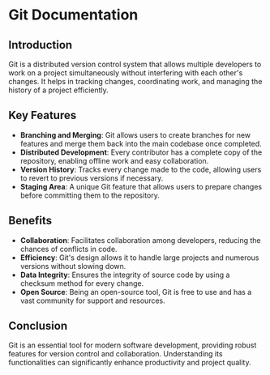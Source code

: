 # Git Documentation

## Introduction
Git is a distributed version control system that allows multiple developers to work on a project simultaneously without interfering with each other's changes. It helps in tracking changes, coordinating work, and managing the history of a project efficiently.

## Key Features
- **Branching and Merging**: Git allows users to create branches for new features and merge them back into the main codebase once completed.
- **Distributed Development**: Every contributor has a complete copy of the repository, enabling offline work and easy collaboration.
- **Version History**: Tracks every change made to the code, allowing users to revert to previous versions if necessary.
- **Staging Area**: A unique Git feature that allows users to prepare changes before committing them to the repository.

## Benefits
- **Collaboration**: Facilitates collaboration among developers, reducing the chances of conflicts in code.
- **Efficiency**: Git's design allows it to handle large projects and numerous versions without slowing down.
- **Data Integrity**: Ensures the integrity of source code by using a checksum method for every change.
- **Open Source**: Being an open-source tool, Git is free to use and has a vast community for support and resources.

## Conclusion
Git is an essential tool for modern software development, providing robust features for version control and collaboration. Understanding its functionalities can significantly enhance productivity and project quality.